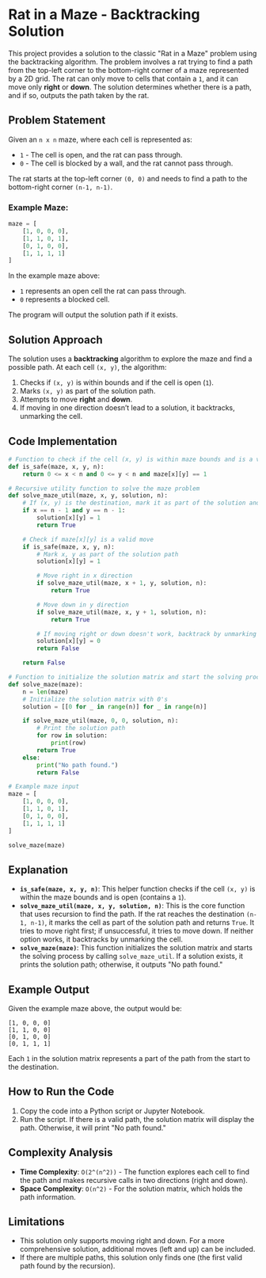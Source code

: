 

# Rat in a Maze - Backtracking Solution

This project provides a solution to the classic "Rat in a Maze" problem using the backtracking algorithm. The problem involves a rat trying to find a path from the top-left corner to the bottom-right corner of a maze represented by a 2D grid. The rat can only move to cells that contain a `1`, and it can move only **right** or **down**. The solution determines whether there is a path, and if so, outputs the path taken by the rat.

## Problem Statement

Given an `n x n` maze, where each cell is represented as:
- `1` - The cell is open, and the rat can pass through.
- `0` - The cell is blocked by a wall, and the rat cannot pass through.

The rat starts at the top-left corner `(0, 0)` and needs to find a path to the bottom-right corner `(n-1, n-1)`.

### Example Maze:

```python
maze = [
    [1, 0, 0, 0],
    [1, 1, 0, 1],
    [0, 1, 0, 0],
    [1, 1, 1, 1]
]
```

In the example maze above:
- `1` represents an open cell the rat can pass through.
- `0` represents a blocked cell.

The program will output the solution path if it exists.

## Solution Approach

The solution uses a **backtracking** algorithm to explore the maze and find a possible path. At each cell `(x, y)`, the algorithm:
1. Checks if `(x, y)` is within bounds and if the cell is open (`1`).
2. Marks `(x, y)` as part of the solution path.
3. Attempts to move **right** and **down**.
4. If moving in one direction doesn’t lead to a solution, it backtracks, unmarking the cell.

## Code Implementation

```python
# Function to check if the cell (x, y) is within maze bounds and is a valid path
def is_safe(maze, x, y, n):
    return 0 <= x < n and 0 <= y < n and maze[x][y] == 1

# Recursive utility function to solve the maze problem
def solve_maze_util(maze, x, y, solution, n):
    # If (x, y) is the destination, mark it as part of the solution and return True
    if x == n - 1 and y == n - 1:
        solution[x][y] = 1
        return True

    # Check if maze[x][y] is a valid move
    if is_safe(maze, x, y, n):
        # Mark x, y as part of the solution path
        solution[x][y] = 1

        # Move right in x direction
        if solve_maze_util(maze, x + 1, y, solution, n):
            return True

        # Move down in y direction
        if solve_maze_util(maze, x, y + 1, solution, n):
            return True

        # If moving right or down doesn't work, backtrack by unmarking x, y
        solution[x][y] = 0
        return False

    return False

# Function to initialize the solution matrix and start the solving process
def solve_maze(maze):
    n = len(maze)
    # Initialize the solution matrix with 0's
    solution = [[0 for _ in range(n)] for _ in range(n)]

    if solve_maze_util(maze, 0, 0, solution, n):
        # Print the solution path
        for row in solution:
            print(row)
        return True
    else:
        print("No path found.")
        return False

# Example maze input
maze = [
    [1, 0, 0, 0],
    [1, 1, 0, 1],
    [0, 1, 0, 0],
    [1, 1, 1, 1]
]

solve_maze(maze)
```

## Explanation

- **`is_safe(maze, x, y, n)`**: This helper function checks if the cell `(x, y)` is within the maze bounds and is open (contains a `1`).
- **`solve_maze_util(maze, x, y, solution, n)`**: This is the core function that uses recursion to find the path. If the rat reaches the destination `(n-1, n-1)`, it marks the cell as part of the solution path and returns `True`. It tries to move right first; if unsuccessful, it tries to move down. If neither option works, it backtracks by unmarking the cell.
- **`solve_maze(maze)`**: This function initializes the solution matrix and starts the solving process by calling `solve_maze_util`. If a solution exists, it prints the solution path; otherwise, it outputs "No path found."

## Example Output

Given the example maze above, the output would be:

```
[1, 0, 0, 0]
[1, 1, 0, 0]
[0, 1, 0, 0]
[0, 1, 1, 1]
```

Each `1` in the solution matrix represents a part of the path from the start to the destination.

## How to Run the Code

1. Copy the code into a Python script or Jupyter Notebook.
2. Run the script. If there is a valid path, the solution matrix will display the path. Otherwise, it will print "No path found."

## Complexity Analysis

- **Time Complexity**: `O(2^(n^2))` - The function explores each cell to find the path and makes recursive calls in two directions (right and down).
- **Space Complexity**: `O(n^2)` - For the solution matrix, which holds the path information.

## Limitations

- This solution only supports moving right and down. For a more comprehensive solution, additional moves (left and up) can be included.
- If there are multiple paths, this solution only finds one (the first valid path found by the recursion).
